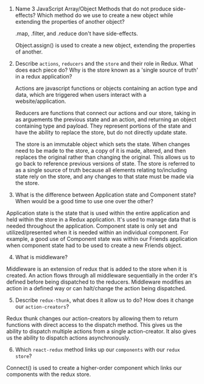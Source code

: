 1.  Name 3 JavaScript Array/Object Methods that do not produce side-effects? Which method do we use to create a new object while extending the properties of another object?

    .map, .filter, and .reduce don't have side-effects.

    Object.assign() is used to create a new object, extending the properties of another.

2.  Describe `actions`, `reducers` and the `store` and their role in Redux. What does each piece do? Why is the store known as a 'single source of truth' in a redux application?

    Actions are javascript functions or objects containing an action type and data, which are triggered when users interact with a website/application.

    Reducers are functions that connect our actions and our store, taking in as arguements the previous state and an action, and returning an object containing type and payload. They represent portions of the state and have the ability to replace the store, but do not directly update state.

    The store is an immutable object which sets the state. When changes need to be made to the store, a copy of it is made, altered, and then replaces the original rather than changing the original. This allows us to go back to reference previous versions of state. The store is referred to as a single source of truth because all elements relating to/including state rely on the store, and any changes to that state must be made via the store.

3.  What is the difference between Application state and Component state? When would be a good time to use one over the other?

Application state is the state that is used within the entire application and held within the store in a Redux application. It's used to manage data that is needed throughout the application. Component state is only set and utilized/presented when it is needed within an individual component. For example, a good use of Component state was within our Friends application when component state had to be used to create a new Friends object.

4.  What is middleware?

Middleware is an extension of redux that is added to the store when it is created. An action flows through all middleware sequentially in the order it's defined before being dispatched to the reducers. Middleware modifies an action in a defined way or can halt/change the action being dispatched.

5.  Describe `redux-thunk`, what does it allow us to do? How does it change our `action-creators`?

Redux thunk changes our action-creators by allowing them to return functions with direct access to the dispatch method. This gives us the ability to dispatch multiple actions from a single action-creator. It also gives us the ability to dispatch actions asynchronously.

6.  Which `react-redux` method links up our `components` with our `redux store`?

Connect() is used to create a higher-order component which links our components with the redux store.
